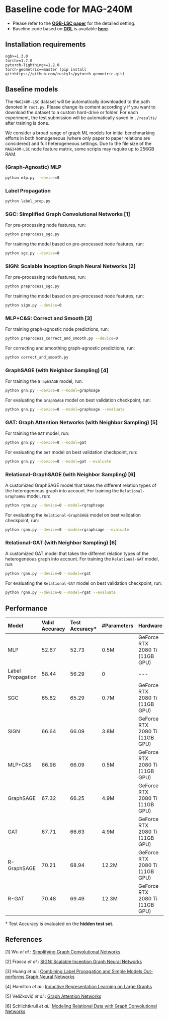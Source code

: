# Baseline code for MAG-240M

- Please refer to the **[OGB-LSC paper](https://arxiv.org/abs/2103.09430)** for the detailed setting.
- Baseline code based on **[DGL](https://www.dgl.ai/)** is available **[here](https://github.com/dmlc/dgl/tree/master/examples/pytorch/ogb_lsc/MAG240M)**.

## Installation requirements
```
ogb>=1.3.0
torch>=1.7.0
pytorch-lightning>=1.2.0
torch-geometric==master (pip install git+https://github.com/rusty1s/pytorch_geometric.git)
```

## Baseline models

The `MAG240M-LSC` dataset will be automatically downloaded to the path denoted in `root.py`.
Please change its content accordingly if you want to download the dataset to a custom hard-drive or folder.
For each experiment, the test submission will be automatically saved in `./results/` after training is done.

We consider a broad range of graph ML models for initial benchmarking efforts in both homogeneous (where only paper to paper relations are considered) and full heterogeneous settings.
Due to the file size of the `MAG240M-LSC` node feature matrix, some scripts may require up to 256GB RAM.

### (Graph-Agnostic) MLP

```bash
python mlp.py --device=0
```

### Label Propagation

```bash
python label_prop.py
```

### SGC: Simplified Graph Convolutional Networks [1]

For pre-processing node features, run:

```bash
python preprocess_sgc.py
```

For training the model based on pre-processed node features, run:

```bash
python sgc.py --device=0
```

### SIGN: Scalable Inception Graph Neural Networks [2]

For pre-processing node features, run:

```bash
python preprocess_sgc.py
```

For training the model based on pre-processed node features, run:

```bash
python sign.py --device=0
```

### MLP+C&S: Correct and Smooth [3]

For training graph-agnostic node predictions, run:

```bash
python preprocess_correct_and_smooth.py --device=0
```

For correcting and smoothing graph-agnostic predictions, run:

```bash
python correct_and_smooth.py
```

### GraphSAGE (with Neighbor Sampling) [4]

For training the `GraphSAGE` model, run:

```bash
python gnn.py --device=0 --model=graphsage
```

For evaluating the `GraphSAGE` model on best validation checkpoint, run:

```bash
python gnn.py --device=0 --model=graphsage --evaluate
```

### GAT: Graph Attention Networks (with Neighbor Sampling) [5]

For training the `GAT` model, run:

```bash
python gnn.py --device=0 --model=gat
```

For evaluating the `GAT` model on best validation checkpoint, run:

```bash
python gnn.py --device=0 --model=gat --evaluate
```

### Relational-GraphSAGE (with Neighbor Sampling) [6]

A customized GraphSAGE model that takes the different relation types of the heterogeneous graph into account.
For training the `Relational-GraphSAGE` model, run:

```bash
python rgnn.py --device=0 --model=rgraphsage
```

For evaluating the `Relational-GraphSAGE` model on best validation checkpoint, run:

```bash
python rgnn.py --device=0 --model=rgraphsage --evaluate
```

### Relational-GAT (with Neighbor Sampling) [6]

A customized GAT model that takes the different relation types of the heterogeneous graph into account.
For training the `Relational-GAT` model, run:

```bash
python rgnn.py --device=0 --model=rgat
```

For evaluating the `Relational-GAT` model on best validation checkpoint, run:

```bash
python rgnn.py --device=0 --model=rgat --evaluate
```

## Performance

| Model |Valid Accuracy | Test Accuracy*   | \#Parameters | Hardware |
|:-|:-|:-|:-|:-|
| MLP | 52.67 | 52.73 | 0.5M | GeForce RTX 2080 Ti (11GB GPU) |
| Label Propagation | 58.44 | 56.29 | 0 | --- |
| SGC | 65.82 | 65.29 | 0.7M | GeForce RTX 2080 Ti (11GB GPU) |
| SIGN | 66.64 | 66.09 | 3.8M | GeForce RTX 2080 Ti (11GB GPU) |
| MLP+C&S | 66.98 | 66.09 | 0.5M | GeForce RTX 2080 Ti (11GB GPU) |
| GraphSAGE | 67.32 | 66.25 | 4.9M | GeForce RTX 2080 Ti (11GB GPU) |
| GAT | 67.71 | 66.63 | 4.9M | GeForce RTX 2080 Ti (11GB GPU) |
| R-GraphSAGE | 70.21 | 68.94 | 12.2M | GeForce RTX 2080 Ti (11GB GPU) |
| R-GAT | 70.48 | 69.49 | 12.3M | GeForce RTX 2080 Ti (11GB GPU) |

\* Test Accuracy is evaluated on the **hidden test set.**

## References

[1] Wu *et al.*: [Simplifying Graph Convolutional Networks](https://arxiv.org/abs/1902.07153)

[2] Frasca *et al.*: [SIGN: Scalable Inception Graph Neural Networks](https://arxiv.org/abs/2004.11198)

[3] Huang *et al.*: [Combining Label Propagation and Simple Models Out-performs Graph Neural Networks](https://arxiv.org/abs/2010.13993)

[4] Hamilton *et al.*: [Inductive Representation Learning on Large Graphs](https://arxiv.org/abs/1706.02216)

[5] Veličković *et al.*: [Graph Attention Networks](https://arxiv.org/abs/1710.10903)

[6] Schlichtkrull *et al.*: [Modeling Relational Data with Graph Convolutional Networks](https://arxiv.org/abs/1703.06103)

